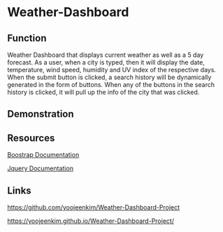 # Weather-Dashboard

## Function
Weather Dashboard that displays current weather as well as a 5 day forecast. As a user, when a city is typed, then it will display the date, temperature, wind speed, humidity and UV index of the respective days. When the submit button is clicked, a search history will be dynamically generated in the form of buttons. When any of the buttons in the search history is clicked, it will pull up the info of the city that was clicked.

## Demonstration


## Resources

[Boostrap Documentation](https://getbootstrap.com/docs/5.1/getting-started/introduction/)

[Jquery Documentation](https://api.jquery.com/)

## Links

https://github.com/yoojeenkim/Weather-Dashboard-Project

https://yoojeenkim.github.io/Weather-Dashboard-Project/
